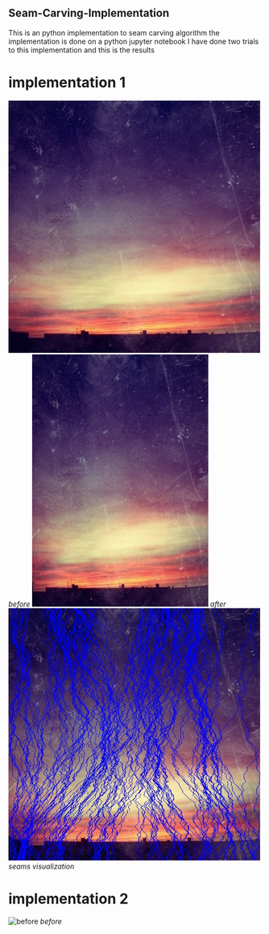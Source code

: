 ## Seam-Carving-Implementation
This is an python implementation to seam carving algorithm
the implementation is done on a python jupyter notebook 
I have done two trials to this implementation and this is the results 
# implementation 1
![before](https://github.com/habiba-elbakry/Seam-Carving-Implementation/blob/main/before(1).jpg)
*before*
![after](https://github.com/habiba-elbakry/Seam-Carving-Implementation/blob/main/carved_image%20(1).jpg)
*after*
![seamedvisualization](https://github.com/habiba-elbakry/Seam-Carving-Implementation/blob/main/seams_visualization%20(1).jpg)
*seams visualization* 
# implementation 2
![before]((https://github.com/habiba-elbakry/Seam-Carving-Implementation/blob/main/before(2).jpg))
*before*
